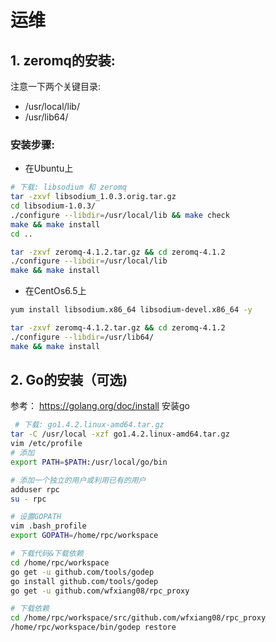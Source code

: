 # 运维
## 1. zeromq的安装:
注意一下两个关键目录:
* /usr/local/lib/
* /usr/lib64/

### 安装步骤:
* 在Ubuntu上

```bash
# 下载: libsodium 和 zeromq
tar -zxvf libsodium_1.0.3.orig.tar.gz
cd libsodium-1.0.3/
./configure --libdir=/usr/local/lib && make check
make && make install
cd ..

tar -zxvf zeromq-4.1.2.tar.gz && cd zeromq-4.1.2
./configure --libdir=/usr/local/lib
make && make install

```
* 在CentOs6.5上

```bash
yum install libsodium.x86_64 libsodium-devel.x86_64 -y

tar -zxvf zeromq-4.1.2.tar.gz && cd zeromq-4.1.2
./configure --libdir=/usr/lib64/
make && make install
```


## 2. Go的安装（可选)
参考： https://golang.org/doc/install
安装go

```bash
 # 下载: go1.4.2.linux-amd64.tar.gz
tar -C /usr/local -xzf go1.4.2.linux-amd64.tar.gz
vim /etc/profile
# 添加
export PATH=$PATH:/usr/local/go/bin

# 添加一个独立的用户或利用已有的用户
adduser rpc
su - rpc

# 设置GOPATH
vim .bash_profile
export GOPATH=/home/rpc/workspace

# 下载代码&下载依赖
cd /home/rpc/workspace
go get -u github.com/tools/godep
go install github.com/tools/godep
go get -u github.com/wfxiang08/rpc_proxy

# 下载依赖
cd /home/rpc/workspace/src/github.com/wfxiang08/rpc_proxy
/home/rpc/workspace/bin/godep restore
```